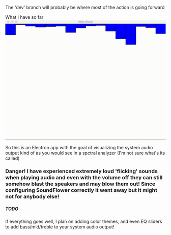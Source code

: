 The 'dev' branch will probably be where most of the action is going forward

What I have so far
![Demo](readme-images/spectral_analyzer_demo.gif)

So this is an Electron app with the goal of visualizing the system audio output kind of as you would see in a spctral analyzer (I'm not sure what's its called)

### Danger! I have experienced extremely loud 'flicking' sounds when playing audio and even with the volume off they can still somehow blast the speakers and may blow them out! Since configuring SoundFlower correctly it went away but it might not for anybody else!

##### TODO
If everything goes well, I plan on adding color themes, and even EQ sliders to add bass/mid/treble to your system audio output!

